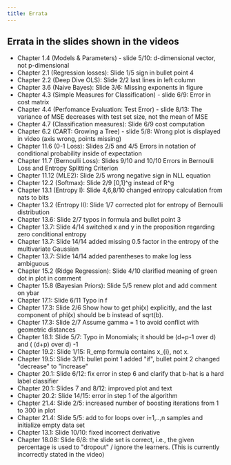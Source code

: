 ```yaml
---
title: Errata
---
```


## Errata in the slides shown in the videos

- Chapter 1.4 (Models & Parameters) - slide 5/10: d-dimensional vector, not p-dimensional
- Chapter 2.1 (Regression losses): Slide 1/5 sign in bullet point 4
- Chapter 2.2 (Deep Dive OLS): Slide 2/2 last lines in left column
- Chapter 3.6 (Naive Bayes): Slide 3/6: Missing exponents in figure
- Chapter 4.3 (Simple Measures for Classification) - slide 6/9: Error in cost matrix
- Chapter 4.4 (Perfomance Evaluation: Test Error) - slide 8/13: The variance of MSE decreases with test set size, not the mean of MSE
- Chapter 4.7 (Classification measures): Slide 6/9 cost computation
- Chapter 6.2 (CART: Growing a Tree) - slide 5/8: Wrong plot is displayed in video (axis wrong, points missing)
- Chapter 11.6 (0-1 Loss): Slides 2/5 and 4/5 Errors in notation of conditional probability inside of expectation
- Chapter 11.7 (Bernoulli Loss): Slides 9/10 and 10/10 Errors in Bernoulli Loss and Entropy Splitting Criterion
- Chapter 11.12 (MLE2): Slide 2/5 wrong negative sign in NLL equation
- Chapter 12.2 (Softmax): Slide 2/9 [0,1]^g instead of R^g
- Chapter 13.1 (Entropy I): Slide 4,6,8/10 changed entropy calculation from nats to bits
- Chapter 13.2 (Entropy II): Slide 1/7 corrected plot for entropy of Bernoulli distribution
- Chapter 13.6: Slide 2/7 typos in formula and bullet point 3
- Chapter 13.7: Slide 4/14 switched x and y in the proposition regarding zero conditional entropy
- Chapter 13.7: Slide 14/14 added missing 0.5 factor in the entropy of the multivariate Gaussian
- Chapter 13.7: Slide 14/14 added parentheses to make log less ambiguous
- Chapter 15.2 (Ridge Regression): Slide 4/10 clarified meaning of green dot in plot in comment
- Chapter 15.8 (Bayesian Priors): Slide 5/5 renew plot and add comment on ybar
- Chapter 17.1: Slide 6/11 Typo in f
- Chapter 17.3: Slide 2/6 Show how to get phi(x) explicitly, and the last component of phi(x) should be b instead of sqrt(b).
- Chapter 17.3: Slide 2/7 Assume gamma = 1 to avoid conflict with geometric distances
- Chapter 18.1: Slide 5/7: Typo in Monomials; it should be (d+p-1 over d) and ( (d+p) over d) -1
- Chapter 19.2: Slide 1/15: R_emp formula contains x_{i}, not x.
- Chapter 19.5: Slide 3/11: bullet point 1 added "if", bullet point 2 changed "decrease" to "increase"
- Chapter 20.1: Slide 6/12: fix error in step 6 and clarify that b-hat is a hard label classifier
- Chapter 20.1: Slides 7 and 8/12: improved plot and text
- Chapter 20.2: Slide 14/15: error in step 1 of the algorithm
- Chapter 21.4: Slide 2/5: increased number of boosting iterations from 1 to 300 in plot
- Chapter 21.4: Slide 5/5: add to for loops over i=1,..,n samples and initialize empty data set
- Chapter 13.1: Slide 10/10: fixed incorrect derivative
- Chapter 18.08: Slide 6/8: the slide set is correct, i.e., the given percentage is used to "dropout" / ignore the learners. (This is currently incorrectly stated in the video)

